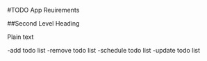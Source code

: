 #TODO App Reuirements

##Second Level Heading

Plain text

-add todo list
-remove todo list
-schedule todo list
-update todo list
